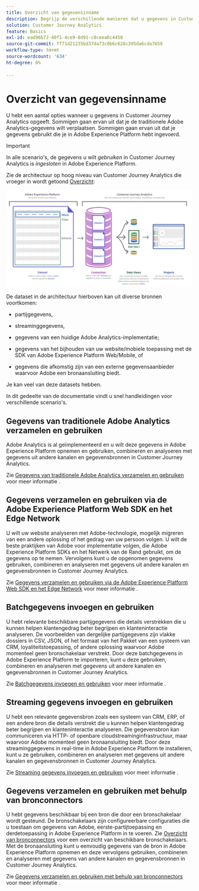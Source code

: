 ```yaml
---
title: Overzicht van gegevensinname
description: Begrijp de verschillende manieren dat u gegevens in Customer Journey Analytics kunt opnemen
solution: Customer Journey Analytics
feature: Basics
exl-id: ead96b72-40f1-4ce9-8d91-c8ceea6c4458
source-git-commit: ff71d21235bd37da73c0b6c628c395da6cda7659
workflow-type: tm+mt
source-wordcount: '634'
ht-degree: 0%

---
```


# Overzicht van gegevensinname

U hebt een aantal opties wanneer u gegevens in Customer Journey Analytics opgeeft. Sommigen gaan ervan uit dat je de traditionele Adobe Analytics-gegevens wilt verplaatsen. Sommigen gaan ervan uit dat je gegevens gebruikt die je in Adobe Experience Platform hebt ingevoerd.

>[!IMPORTANT]
>
>In alle scenario&#39;s, de gegevens u wilt _gebruiken_ in Customer Journey Analytics is _ingesloten_ in Adobe Experience Platform.


Zie de architectuur op hoog niveau van Customer Journey Analytics die vroeger in wordt getoond [Overzicht](https://experienceleague.adobe.com/docs/analytics-platform/using/cja-overview/cja-overview.html?lang=en):

![Customer Journey Analytics](./assets/cja-architecture.png)

De dataset in de architectuur hierboven kan uit diverse bronnen voortkomen:

- partijgegevens,

- streaminggegevens,

- gegevens van een huidige Adobe Analytics-implementatie;

- gegevens van het bijhouden van uw website/mobiele toepassing met de SDK van Adobe Experience Platform Web/Mobile, of

- gegevens die afkomstig zijn van een externe gegevensaanbieder waarvoor Adobe een bronaansluiting biedt.

Je kan veel van deze datasets hebben.

In dit gedeelte van de documentatie vindt u snel handleidingen voor verschillende scenario&#39;s.

## Gegevens van traditionele Adobe Analytics verzamelen en gebruiken

Adobe Analytics is al geïmplementeerd en u wilt deze gegevens in Adobe Experience Platform opnemen en gebruiken, combineren en analyseren met gegevens uit andere kanalen en gegevensbronnen in Customer Journey Analytics.

Zie [Gegevens van traditionele Adobe Analytics verzamelen en gebruiken](./analytics.md) voor meer informatie .

## Gegevens verzamelen en gebruiken via de Adobe Experience Platform Web SDK en het Edge Network

U wilt uw website analyseren met Adobe-technologie, mogelijk migreren van een andere oplossing of het gedrag van uw persoon volgen. U wilt de beste praktijken van Adobe voor implementatie volgen, die Adobe Experience Platform SDKs en het Netwerk van de Rand gebruikt, om de gegevens op te nemen. Vervolgens kunt u de opgenomen gegevens gebruiken, combineren en analyseren met gegevens uit andere kanalen en gegevensbronnen in Customer Journey Analytics.

Zie [Gegevens verzamelen en gebruiken via de Adobe Experience Platform Web SDK en het Edge Network](./aepwebsdk.md) voor meer informatie .

## Batchgegevens invoegen en gebruiken

U hebt relevante beschikbare partijgegevens die details verstrekken die u kunnen helpen klantengedrag beter begrijpen en klanteninteractie analyseren. De voorbeelden van dergelijke partijgegevens zijn vlakke dossiers in CSV, JSON, of het formaat van het Pakket van een systeem van CRM, loyaliteitstoepassing, of andere oplossing waarvoor Adobe momenteel geen bronschakelaar verstrekt. Door deze batchgegevens in Adobe Experience Platform te importeren, kunt u deze gebruiken, combineren en analyseren met gegevens uit andere kanalen en gegevensbronnen in Customer Journey Analytics.

Zie [Batchgegevens invoegen en gebruiken](./batch.md) voor meer informatie .

## Streaming gegevens invoegen en gebruiken

U hebt een relevante gegevensbron zoals een systeem van CRM, ERP, of een andere bron die details verstrekt die u kunnen helpen klantengedrag beter begrijpen en klanteninteractie analyseren. Die gegevensbron kan communiceren via HTTP- of openbare cloudstreaminginfrastructuur, maar waarvoor Adobe momenteel geen bronaansluiting biedt. Door deze streaminggegevens in real-time in Adobe Experience Platform te installeren, kunt u ze gebruiken, combineren en analyseren met gegevens uit andere kanalen en gegevensbronnen in Customer Journey Analytics.

Zie [Streaming gegevens invoegen en gebruiken](./streaming.md) voor meer informatie .

## Gegevens verzamelen en gebruiken met behulp van bronconnectors

U hebt gegevens beschikbaar bij een bron die door een bronschakelaar wordt gesteund. De bronschakelaars zijn configureerbare configuraties die u toestaan om gegevens van Adobe, eerste-partijtoepassing en derdetoepassing in Adobe Experience Platform in te voeren. Zie [Overzicht van bronconnectors](https://experienceleague.adobe.com/docs/experience-platform/sources/home.html?lang=en) voor een overzicht van beschikbare bronschakelaars. Met de bronaansluiting kunt u eenvoudig gegevens van de bron in Adobe Experience Platform opnemen en deze vervolgens gebruiken, combineren en analyseren met gegevens van andere kanalen en gegevensbronnen in Customer Journey Analytics.

Zie [Gegevens verzamelen en gebruiken met behulp van bronconnectors](./sources.md) voor meer informatie .

